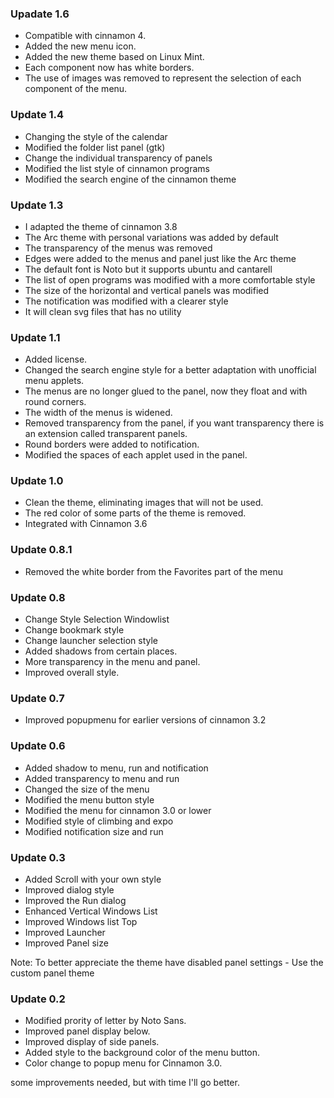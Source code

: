 ### Upadate 1.6
* Compatible with cinnamon 4.
* Added the new menu icon.
* Added the new theme based on Linux Mint.
* Each component now has white borders.
* The use of images was removed to represent the selection of each component of the menu.

### Update 1.4
* Changing the style of the calendar
* Modified the folder list panel (gtk)
* Change the individual transparency of panels
* Modified the list style of cinnamon programs
* Modified the search engine of the cinnamon theme

### Update 1.3
* I adapted the theme of cinnamon 3.8
* The Arc theme with personal variations was added by default
* The transparency of the menus was removed
* Edges were added to the menus and panel just like the Arc theme
* The default font is Noto but it supports ubuntu and cantarell
* The list of open programs was modified with a more comfortable style
* The size of the horizontal and vertical panels was modified
* The notification was modified with a clearer style
* It will clean svg files that has no utility

### Update 1.1
* Added license.
* Changed the search engine style for a better adaptation with unofficial menu applets.
* The menus are no longer glued to the panel, now they float and with round corners.
* The width of the menus is widened.
* Removed transparency from the panel, if you want transparency there is an extension called transparent panels.
* Round borders were added to notification.
* Modified the spaces of each applet used in the panel.

### Update 1.0

* Clean the theme, eliminating images that will not be used.
* The red color of some parts of the theme is removed.
* Integrated with Cinnamon 3.6

### Update 0.8.1

* Removed the white border from the Favorites part of the menu


### Update 0.8

* Change Style Selection Windowlist
* Change bookmark style
* Change launcher selection style
* Added shadows from certain places.
* More transparency in the menu and panel.
* Improved overall style.


### Update 0.7

* Improved popupmenu for earlier versions of cinnamon 3.2


### Update 0.6

* Added shadow to menu, run and notification
* Added transparency to menu and run
* Changed the size of the menu
* Modified the menu button style
* Modified the menu for cinnamon 3.0 or lower
* Modified style of climbing and expo
* Modified notification size and run


### Update 0.3

* Added Scroll with your own style
* Improved dialog style
* Improved the Run dialog
* Enhanced Vertical Windows List
* Improved Windows list Top
* Improved Launcher
* Improved Panel size

Note: To better appreciate the theme have disabled panel settings - Use the custom panel theme


### Update 0.2

* Modified prority of letter by Noto Sans.
* Improved panel display below.
* Improved display of side panels.
* Added style to the background color of the menu button.
* Color change to popup menu for Cinnamon 3.0.


some improvements needed, but with time I'll go better.
